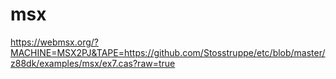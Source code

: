 # msx

https://webmsx.org/?MACHINE=MSX2PJ&TAPE=https://github.com/Stosstruppe/etc/blob/master/z88dk/examples/msx/ex7.cas?raw=true
